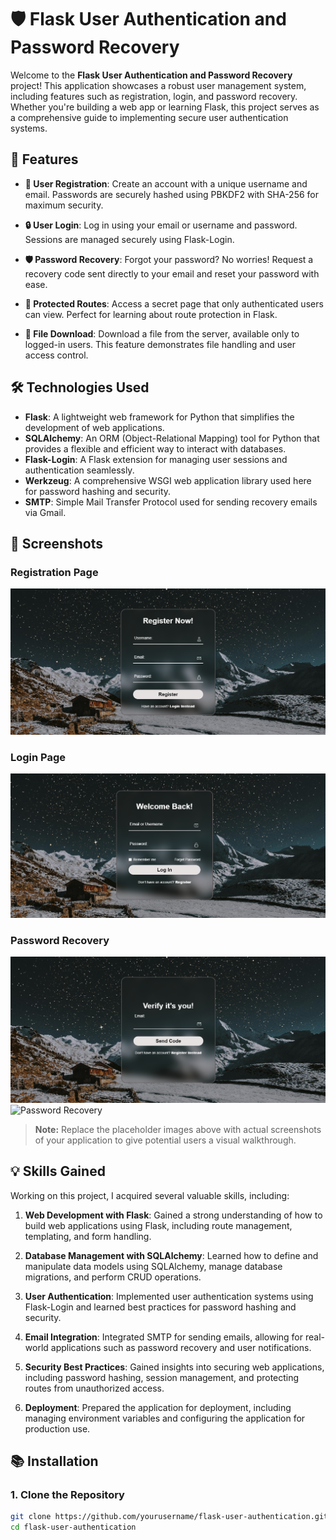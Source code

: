 # 🛡️ Flask User Authentication and Password Recovery

Welcome to the **Flask User Authentication and Password Recovery** project! This application showcases a robust user management system, including features such as registration, login, and password recovery. Whether you're building a web app or learning Flask, this project serves as a comprehensive guide to implementing secure user authentication systems.

## 🚀 Features

- **🔑 User Registration**: Create an account with a unique username and email. Passwords are securely hashed using PBKDF2 with SHA-256 for maximum security.

- **🔒 User Login**: Log in using your email or username and password. Sessions are managed securely using Flask-Login.

- **🛡️ Password Recovery**: Forgot your password? No worries! Request a recovery code sent directly to your email and reset your password with ease.

- **🔐 Protected Routes**: Access a secret page that only authenticated users can view. Perfect for learning about route protection in Flask.

- **📄 File Download**: Download a file from the server, available only to logged-in users. This feature demonstrates file handling and user access control.

## 🛠️ Technologies Used

- **Flask**: A lightweight web framework for Python that simplifies the development of web applications.
- **SQLAlchemy**: An ORM (Object-Relational Mapping) tool for Python that provides a flexible and efficient way to interact with databases.
- **Flask-Login**: A Flask extension for managing user sessions and authentication seamlessly.
- **Werkzeug**: A comprehensive WSGI web application library used here for password hashing and security.
- **SMTP**: Simple Mail Transfer Protocol used for sending recovery emails via Gmail.

## 📸 Screenshots

### Registration Page
![Registration Page](screenshots/registration.png)

### Login Page
![Login Page](screenshots/login_page.png)

### Password Recovery
![Password Recovery](screenshots/passwordrecovery.png)
![Password Recovery](screenshots/recovery.png)


> **Note:** Replace the placeholder images above with actual screenshots of your application to give potential users a visual walkthrough.

## 💡 Skills Gained

Working on this project, I acquired several valuable skills, including:

1. **Web Development with Flask**: Gained a strong understanding of how to build web applications using Flask, including route management, templating, and form handling.

2. **Database Management with SQLAlchemy**: Learned how to define and manipulate data models using SQLAlchemy, manage database migrations, and perform CRUD operations.

3. **User Authentication**: Implemented user authentication systems using Flask-Login and learned best practices for password hashing and security.

4. **Email Integration**: Integrated SMTP for sending emails, allowing for real-world applications such as password recovery and user notifications.

5. **Security Best Practices**: Gained insights into securing web applications, including password hashing, session management, and protecting routes from unauthorized access.

6. **Deployment**: Prepared the application for deployment, including managing environment variables and configuring the application for production use.

## 📚 Installation

### 1. Clone the Repository

```bash
git clone https://github.com/yourusername/flask-user-authentication.git
cd flask-user-authentication
